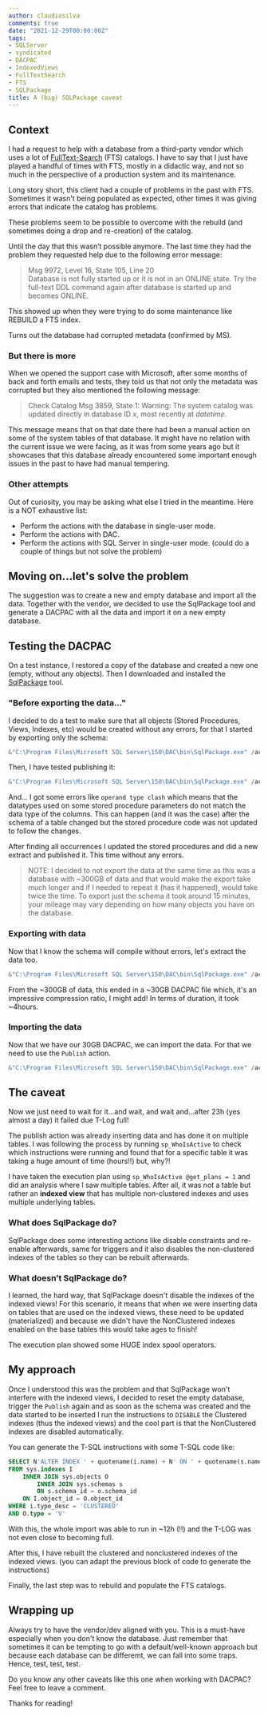 ```yaml
---
author: claudiosilva
comments: true
date: "2021-12-29T00:00:00Z"
tags:
- SQLServer
- syndicated
- DACPAC
- IndexedViews
- FullTextSearch
- FTS
- SQLPackage
title: A (big) SQLPackage caveat
---
```


## Context

I had a request to help with a database from a third-party vendor which uses a lot of [FullText-Search](https://docs.microsoft.com/en-us/sql/relational-databases/search/full-text-search) (FTS) catalogs.
I have to say that I just have played a handful of times with FTS, mostly in a didactic way, and not so much in the perspective of a production system and its maintenance.

Long story short, this client had a couple of problems in the past with FTS. Sometimes it wasn't being populated as expected, other times it was giving errors that indicate the catalog has problems.

These problems seem to be possible to overcome with the rebuild (and sometimes doing a drop and re-creation) of the catalog.

Until the day that this wasn’t possible anymore. The last time they had the problem they requested help due to the following error message:

>Msg 9972, Level 16, State 105, Line 20  
>Database is not fully started up or it is not in an ONLINE state. Try the full-text DDL command again after database is started up and becomes ONLINE.

This showed up when they were trying to do some maintenance like REBUILD a FTS index.

Turns out the database had corrupted metadata (confirmed by MS).

### But there is more

When we opened the support case with Microsoft, after some months of back and forth emails and tests, they told us that not only the metadata was corrupted but they also mentioned the following message:

> Check Catalog Msg 3859, State 1: Warning: The system catalog was updated directly in database ID _x_, most recently at _datetime_.

This message means that on that date there had been a manual action on some of the system tables of that database.
It might have no relation with the current issue we were facing, as it was from some years ago but it showcases that this database already encountered some important enough issues in the past to have had manual tempering.

### Other attempts

Out of curiosity, you may be asking what else I tried in the meantime. Here is a NOT exhaustive list:

- Perform the actions with the database in single-user mode.
- Perform the actions with DAC.
- Perform the actions with SQL Server in single-user mode. (could do a couple of things but not solve the problem)

## Moving on...let's solve the problem

The suggestion was to create a new and empty database and import all the data.
Together with the vendor, we decided to use the SqlPackage tool and generate a DACPAC with all the data and import it on a new empty database.

## Testing the DACPAC

On a test instance, I restored a copy of the database and created a new one (empty, without any objects).
Then I downloaded and installed the [SqlPackage](https://docs.microsoft.com/en-us/sql/tools/sqlpackage/sqlpackage-download?view=sql-server-ver15) tool.

### "Before exporting the data..."

I decided to do a test to make sure that all objects (Stored Procedures, Views, Indexes, etc) would be created without any errors, for that I started by exporting only the schema:

``` powershell
&"C:\Program Files\Microsoft SQL Server\150\DAC\bin\SqlPackage.exe" /action:Extract /TargetFile:"D:\temp\DatabaseName_SO.dacpac" /sourceDatabasename:"DatabaseName" /sourceservername:"SQLInstance"
```

Then, I have tested publishing it:

``` powershell
&"C:\Program Files\Microsoft SQL Server\150\DAC\bin\SqlPackage.exe" /action:Publish /SourceFile:"D:\temp\DatabaseName_SO.dacpac" /TargetDatabaseName:"DatabaseName_new" /TargetServerName:"SQLInstance"
```

And... I got some errors like `operand type clash` which means that the datatypes used on some stored procedure parameters do not match the data type of the columns. This can happen (and it was the case) after the schema of a table changed but the stored procedure code was not updated to follow the changes.

After finding all occurrences I updated the stored procedures and did a new extract and published it. This time without any errors.

> NOTE:
I decided to not export the data at the same time as this was a database with ~300GB of data and that would make the export take much longer and if I needed to repeat it (has it happened), would take twice the time. To export just the schema it took around 15 minutes, your mileage may vary depending on how many objects you have on the database.

### Exporting with data

Now that I know the schema will compile without errors, let's extract the data too.

``` powershell
&"C:\Program Files\Microsoft SQL Server\150\DAC\bin\SqlPackage.exe" /action:Extract /TargetFile:"D:\temp\DatabaseName_SD.dacpac" /sourceDatabasename:"DatabaseName" /sourceservername:"SQLInstance" /p:ExtractAllTableData=true
```

From the ~300GB of data, this ended in a ~30GB DACPAC file which, it's an impressive compression ratio, I might add! In terms of duration, it took ~4hours.

### Importing the data

Now that we have our 30GB DACPAC, we can import the data. For that we need to use the `Publish` action.

``` powershell
&"C:\Program Files\Microsoft SQL Server\150\DAC\bin\SqlPackage.exe" /action:Publish /SourceFile:"D:\temp\DatabaseName_SD.dacpac" /sourceDatabasename:"DatabaseName_new" /sourceservername:"SQLInstance"
```

## The caveat

Now we just need to wait for it...and wait, and wait and...after 23h (yes almost a day) it failed due T-Log full!

The publish action was already inserting data and has done it on multiple tables. I was following the process by running `sp_WhoIsActive` to check which instructions were running and found that for a specific table it was taking a huge amount of time (hours!!) but, why?!

I have taken the execution plan using `sp_WhoIsActive @get_plans = 1` and did an analysis where I saw multiple tables. After all, it was not a table but rather an **indexed view** that has multiple non-clustered indexes and uses multiple underlying tables.

### What does SqlPackage do?

SqlPackage does some interesting actions like disable constraints and re-enable afterwards, same for triggers and it also disables the non-clustered indexes of the tables so they can be rebuilt afterwards.

### What doesn’t SqlPackage do?

I learned, the hard way, that SqlPackage doesn't disable the indexes of the indexed views!
For this scenario, it means that when we were inserting data on tables that are used on the indexed views, these need to be updated (materialized) and because we didn't have the NonClustered indexes enabled on the base tables this would take ages to finish!

The execution plan showed some HUGE index spool operators.

## My approach

Once I understood this was the problem and that SqlPackage won't interfere with the indexed views, I decided to reset the empty database, trigger the `Publish` again and as soon as the schema was created and the data started to be inserted I run the instructions to `DISABLE` the Clustered indexes (thus the indexed views) and the cool part is that the NonClustered indexes are disabled automatically.

You can generate the T-SQL instructions with some T-SQL code like:

``` sql
SELECT N'ALTER INDEX ' + quotename(i.name) + N' ON ' + quotename(s.name) + '.' + quotename(o.name) + ' DISABLE;' + CHAR(13) + CHAR(10) + 'GO' + CHAR(13) + CHAR(10)
FROM sys.indexes I
    INNER JOIN sys.objects O
        INNER JOIN sys.schemas s
        ON s.schema_id = o.schema_id
    ON I.object_id = O.object_id
WHERE i.type_desc = 'CLUSTERED'
AND O.type = 'V'
```

With this, the whole import was able to run in ~12h (!!) and the T-LOG was not even close to becoming full.

After this, I have rebuilt the clustered and nonclustered indexes of the indexed views. (you can adapt the previous block of code to generate the instructions)

Finally, the last step was to rebuild and populate the FTS catalogs.

## Wrapping up

Always try to have the vendor/dev aligned with you. This is a must-have especially when you don't know the database.
Just remember that sometimes it can be tempting to go with a default/well-known approach but because each database can be differemt, we can fall into some traps. Hence, test, test, test.

Do you know any other caveats like this one when working with DACPAC?
Feel free to leave a comment.

Thanks for reading!

